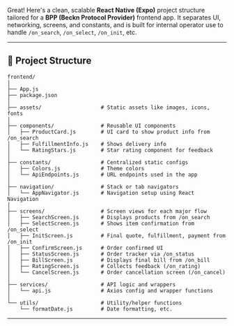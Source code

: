 Great! Here's a clean, scalable **React Native (Expo)** project structure tailored for a **BPP (Beckn Protocol Provider)** frontend app. It separates UI, networking, screens, and constants, and is built for internal operator use to handle `/on_search`, `/on_select`, `/on_init`, etc.

---

## 📁 Project Structure

```
frontend/
│
├── App.js
├── package.json
│
├── assets/                   # Static assets like images, icons, fonts
│
├── components/               # Reusable UI components
│   ├── ProductCard.js        # UI card to show product info from /on_search
│   ├── FulfillmentInfo.js    # Shows delivery info
│   └── RatingStars.js        # Star rating component for feedback
│
├── constants/                # Centralized static configs
│   ├── Colors.js             # Theme colors
│   └── ApiEndpoints.js       # URL endpoints used in the app
│
├── navigation/               # Stack or tab navigators
│   └── AppNavigator.js       # Navigation setup using React Navigation
│
├── screens/                  # Screen views for each major flow
│   ├── SearchScreen.js       # Displays products from /on_search
│   ├── SelectScreen.js       # Shows item confirmation from /on_select
│   ├── InitScreen.js         # Final quote, fulfillment, payment from /on_init
│   ├── ConfirmScreen.js      # Order confirmed UI
│   ├── StatusScreen.js       # Order tracker via /on_status
│   ├── BillScreen.js         # Displays final bill from /on_bill
│   ├── RatingScreen.js       # Collects feedback (/on_rating)
│   └── CancelScreen.js       # Order cancellation screen (/on_cancel)
│
├── services/                 # API logic and wrappers
│   └── api.js                # Axios config and wrapper functions
│
└── utils/                    # Utility/helper functions
    └── formatDate.js         # Date formatting, etc.
```

---

